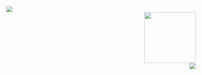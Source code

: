<div align="left">
  <img src="https://metrics.lecoq.io/Tuffy163?template=classic&config.timezone=Asia%2FShanghai">
</div>
<div align="right">
  <img height="137px" src="https://github-readme-stats.vercel.app/api?username=Tuffy163&hide_title=true&hide_border=true&show_icons=trueline_height=21&text_color=000&icon_color=000&bg_color=0,ea6161,ffc64d,fffc4d,52fa5a&theme=graywhite">
</div>
<div align="right">
  <img src="https://github-readme-stats.vercel.app/api/top-langs/?username=Tuffy163&hide_title=true&hide_border=true&layout=compact&langs_count=6&text_color=000&icon_color=fff&bg_color=0,52fa5a,4dfcff,c64dff&theme=graywhite">
</div>
